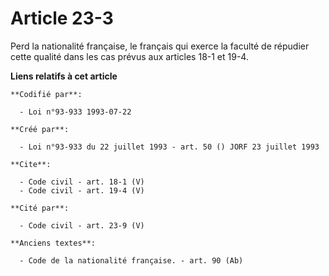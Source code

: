 # Article 23-3

Perd la nationalité française, le français qui exerce la faculté de répudier cette qualité dans les cas prévus aux articles
18-1 et 19-4.

**Liens relatifs à cet article**

	**Codifié par**:

	  - Loi n°93-933 1993-07-22

	**Créé par**:

	  - Loi n°93-933 du 22 juillet 1993 - art. 50 () JORF 23 juillet 1993

	**Cite**:

	  - Code civil - art. 18-1 (V)
	  - Code civil - art. 19-4 (V)

	**Cité par**:

	  - Code civil - art. 23-9 (V)

	**Anciens textes**:

	  - Code de la nationalité française. - art. 90 (Ab)
